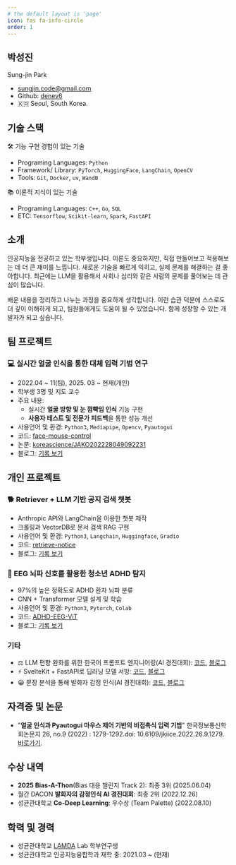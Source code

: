 ```yaml
---
# the default layout is 'page'
icon: fas fa-info-circle
order: 1
---
```


## 박성진

Sung-jin Park

- sungjin.code@gmail.com
- Github: [denev6](https://github.com/denev6)
- 🇰🇷 Seoul, South Korea.

## 기술 스택

🛠️ 기능 구현 경험이 있는 기술

- Programing Languages: `Python`
- Framework/ Library: `PyTorch`, `HuggingFace`, `LangChain`, `OpenCV`
- Tools: `Git`, `Docker`, `uv`, `WandB`

📚 이론적 지식이 있는 기술

- Programing Languages: `C++`, `Go`, `SQL`
- ETC: `Tensorflow`, `Scikit-learn`, `Spark`, `FastAPI`

## 소개

인공지능을 전공하고 있는 학부생입니다. 이론도 중요하지만, 직접 만들어보고 적용해보는 데 더 큰 재미를 느낍니다. 새로운 기술을 빠르게 익히고, 실제 문제를 해결하는 걸 좋아합니다. 최근에는 LLM을 활용해서 사회나 심리와 같은 사람의 문제를 풀어보는 데 관심이 많습니다.

배운 내용을 정리하고 나누는 과정을 중요하게 생각합니다. 이런 습관 덕분에 스스로도 더 깊이 이해하게 되고, 팀원들에게도 도움이 될 수 있었습니다. 함께 성장할 수 있는 개발자가 되고 싶습니다.

## 팀 프로젝트

### 💻 실시간 얼굴 인식을 통한 대체 입력 기법 연구

- 2022.04 ~ 11(팀), 2025. 03 ~ 현재(개인)
- 학부생 3명 및 지도 교수
- 주요 내용:
  - 실시간 **얼굴 방향 및 눈 깜빡임 인식** 기능 구현
  - **사용자 테스트 및 전문가 피드백**을 통한 성능 개선
- 사용언어 및 환경: `Python3`, `Mediapipe`, `Opencv`, `Pyautogui`
- 코드: [face-mouse-control](https://github.com/denev6/face-mouse-control)
- 논문: [koreascience/JAKO202228049092231](https://koreascience.or.kr/article/JAKO202228049092231.page)
- 블로그: [기록 보기](/projects/2022/10/07/face-mouse-control.html)

## 개인 프로젝트

### 🐕 Retriever + LLM 기반 공지 검색 챗봇

- Anthropic API와 LangChain을 이용한 챗봇 제작
- 크롤링과 VectorDB로 문서 검색 RAG 구현
- 사용언어 및 환경: `Python3`, `Langchain`, `Huggingface`, `Gradio`
- 코드: [retrieve-notice](https://github.com/denev6/retrieve-notice)
- 블로그: [기록 보기](/projects/2025/03/24/retrieve-notice.html)

### 🧠 EEG 뇌파 신호를 활용한 청소년 ADHD 탐지

- 97%의 높은 정확도로 ADHD 환자 뇌파 분류
- CNN + Transformer 모델 설계 및 학습
- 사용언어 및 환경: `Python3`, `Pytorch`, `Colab`
- 코드: [ADHD-EEG-ViT](https://github.com/denev6/ADHD-EEG-ViT)
- 블로그: [기록 보기](/projects/2025/03/05/eeg-transformer.html)

### 기타

- ⚖️ LLM 편향 완화를 위한 한국어 프롬프트 엔지니어링(AI 경진대회): [코드](https://github.com/denev6/Bias-A-Thon), [블로그](/projects/2025/05/24/dacon-bias.html)
- ⚡ SvelteKit + FastAPI로 딥러닝 모델 서빙: [코드](https://github.com/denev6/serve-models), [블로그](/playground/2025/01/17/ml-api.html)
- 😀 문장 분석을 통해 발화자 감정 인식(AI 경진대회): [코드](https://github.com/denev6/deep-learning-codes/tree/main/roberta), [블로그](/projects/2022/12/17/dacon.html)

## 자격증 및 논문

- "**얼굴 인식과 Pyautogui 마우스 제어 기반의 비접촉식 입력 기법**" 한국정보통신학회논문지 26, no.9 (2022) : 1279-1292.doi: 10.6109/jkiice.2022.26.9.1279. [바로가기](http://koreascience.or.kr/article/JAKO202228049092231.page).

## 수상 내역

- **2025 Bias-A-Thon**(Bias 대응 챌린지 Track 2): 최종 3위 (2025.06.04)
- 월간 DACON **발화자의 감정인식 AI 경진대회**: 최종 2위 (2022.12.26)
- 성균관대학교 **Co-Deep Learning**: 우수상 (Team Palette) (2022.08.10)

## 학력 및 경력

- 성균관대학교 [LAMDA](https://sites.google.com/site/hyoh79/research) Lab 학부연구생
- 성균관대학교 인공지능융합학과 재학 중: 2021.03 ~ (현재)
